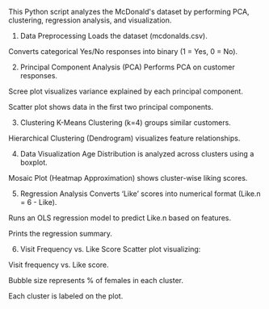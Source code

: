 This Python script analyzes the McDonald's dataset by performing PCA, clustering, regression analysis, and visualization.

1. Data Preprocessing
Loads the dataset (mcdonalds.csv).

Converts categorical Yes/No responses into binary (1 = Yes, 0 = No).

2. Principal Component Analysis (PCA)
Performs PCA on customer responses.

Scree plot visualizes variance explained by each principal component.

Scatter plot shows data in the first two principal components.

3. Clustering
K-Means Clustering (k=4) groups similar customers.

Hierarchical Clustering (Dendrogram) visualizes feature relationships.

4. Data Visualization
Age Distribution is analyzed across clusters using a boxplot.

Mosaic Plot (Heatmap Approximation) shows cluster-wise liking scores.

5. Regression Analysis
Converts ‘Like’ scores into numerical format (Like.n = 6 - Like).

Runs an OLS regression model to predict Like.n based on features.

Prints the regression summary.

6. Visit Frequency vs. Like Score
Scatter plot visualizing:

Visit frequency vs. Like score.

Bubble size represents % of females in each cluster.

Each cluster is labeled on the plot.

